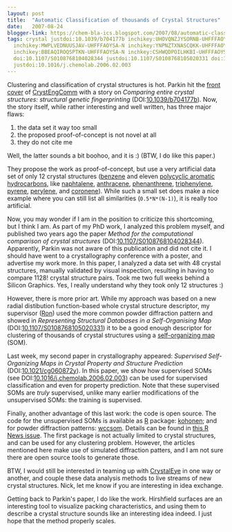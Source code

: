 ```yaml
---
layout: post
title:  "Automatic Classification of thousands of Crystal Structures"
date:   2007-08-24
blogger-link: https://chem-bla-ics.blogspot.com/2007/08/automatic-classification-of-thousands.html
tags: crystal justdoi:10.1039/b704177b inchikey:UHOVQNZJYSORNB-UHFFFAOYSA-N inchikey:UFWIBTONFRDIAS-UHFFFAOYSA-N
  inchikey:MWPLVEDNUUSJAV-UHFFFAOYSA-N inchikey:YNPNZTXNASCQKK-UHFFFAOYSA-N inchikey:SLGBZMMZGDRARJ-UHFFFAOYSA-N
  inchikey:BBEAQIROQSPTKN-UHFFFAOYSA-N inchkey:CSHWQDPOILHKBI-UHFFFAOYSA-N inchikey:VPUGDVKSAQVFFS-UHFFFAOYSA-N
  doi:10.1107/S0108768104028344 justdoi:10.1107/S0108768105020331 doi:10.1021/CG060872Y
  justdoi:10.1016/j.chemolab.2006.02.003
---
```


Clustering and classification of crystal structures is hot. Parkin hit the [front cover](http://www.rsc.org/Publishing/Journals/CE/article.asp?doi=b710869a)
of [CrystEngComm](http://www.rsc.org/Publishing/Journals/ce/) with a story on *Comparing entire crystal structures: structural genetic fingerprinting*
(DOI:[10.1039/b704177b](https://doi.org/10.1039/b704177b)). Now, the story itself, while rather interesting and well written, has three major flaws:

1. the data set it way too small
2. the proposed proof-of-concept is not novel at all
3. they do not cite me

Well, the latter sounds a bit boohoo, and it is :) (BTW, I do like this paper.)

They propose the work as proof-of-concept, but use a very artificial data set of only 12 crystal structures ([benzene](http://en.wikipedia.org/wiki/Benzene)
and eleven [polycyclic aromatic hydrocarbons](http://en.wikipedia.org/wiki/Polycyclic_aromatic_hydrocarbon), like
[naphtalene](http://en.wikipedia.org/wiki/Naphthalene), [anthracene](http://en.wikipedia.org/wiki/Anthracene),
[phenanthrene](http://en.wikipedia.org/wiki/Phenanthrene), [triphenylene](http://en.wikipedia.org/wiki/Triphenylene),
[pyrene](https://en.wikipedia.org/wiki/Pyrene), [perylene](https://en.wikipedia.org/wiki/Perylene), and [coronene](https://en.wikipedia.org/wiki/Coronene)).
While such a small set does make a nice example where you can still list all similarities (`0.5*N*(N-1)`), it is really too artificial.

Now, you may wonder if I am in the position to criticize this shortcoming, but I think I am. As part of my PhD
work, I analyzed this problem myself, and published two years ago the paper *Method for the computational comparison
of crystal structures* (DOI:[10.1107/S0108768104028344](https://doi.org/10.1107/S0108768104028344)). Apparently,
Parkin was not aware of this publication and did not cite it. I should have went to a crystallography conference
with a poster, and advertise my work more. In this paper, I analyzed a data set with 48 crystal structures, manually
validated by visual inspection, resulting in having to compare 1128! crystal structure pairs. Took me two full weeks
behind a Silicon Graphics. Yes, I really understand why they took only 12 structures :)

However, there is more prior art. While my approach was based on a new radial distibution function-based whole
crystal structure descriptor, my supervisor ([Ron](http://www.cac.science.ru.nl/people/rwehrens/index.html)) used
the more common powder diffraction pattern and showed in *Representing Structural Databases in a Self-Organising Map*
(DOI:[10.1107/S0108768105020331](https://doi.org/10.1107/S0108768105020331)) it to be a good enough descriptor for
clustering of thousands of crystal structures using a [self-organizing map](http://en.wikipedia.org/wiki/Self-organizing_map)
(SOM).

Last week, my second paper in crystallography appeared: *Supervised Self-Organizing Maps in Crystal Property and
Structure Prediction* (DOI:[10.1021/cg060872y](https://doi.org/10.1021/cg060872y)). In this paper, we show how
supervised SOMs (see DOI:[10.1016/j.chemolab.2006.02.003](https://doi.org/10.1016/j.chemolab.2006.02.003)) can be
used for supervised classification and even for property prediction. Note that these supervised SOMs are *truly*
supervised, unlike many earlier modifications of the unsupervised SOMs: the training is supervised.

Finally, another advantage of this last work: the code is open source. The code for the unsupervised SOMs is available as
[R](http://r-project.org/) package: [kohonen](http://cran.r-project.org/src/contrib/Descriptions/kohonen.html); and for
powder diffraction patterns: [wccsom](http://cran.r-project.org/src/contrib/Descriptions/wccsom.html). Details can be found in
[this R News issue](http://cran.r-project.org/doc/Rnews/Rnews_2006-3.pdf). The first package is not actually limited to
crystal structures, and can be used for any clustering problem. However, the articles mentioned here make use of simulated
diffraction patters, and I am not sure there are open source tools to generate those.

BTW, I would still be interested in teaming up with [CrystalEye](http://wwmm.ch.cam.ac.uk/crystaleye/index.html) in
one way or another, and couple these data analysis methods to live streams of new crystal structures. Nick, let me
know if you are interesting in idea exchange.

Getting back to Parkin's paper, I do like the work. Hirshfield surfaces are an interesting tool to visualize packing
characteristics, and using them to describe a crystal structure sounds like an interesting idea indeed. I just hope
that the method properly scales.

